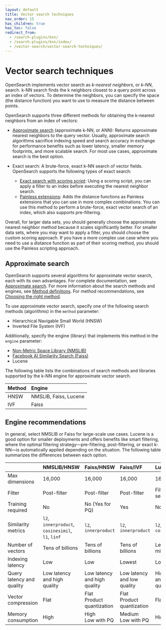 ```yaml
---
layout: default
title: Vector search techniques
nav_order: 15
has_children: true
has_toc: false
redirect_from:
  - /search-plugins/knn/
  - /search-plugins/knn/index/ 
  - /vector-search/vector-search-techniques/     
---
```


# Vector search techniques

OpenSearch implements vector search as *k-nearest neighbors*, or *k-NN*, search. k-NN search finds the k neighbors closest to a query point across an index of vectors. To determine the neighbors, you can specify the space (the distance function) you want to use to measure the distance between points.

OpenSearch supports three different methods for obtaining the k-nearest neighbors from an index of vectors:

- [Approximate search](#approximate-search) (approximate k-NN, or ANN): Returns approximate nearest neighbors to the query vector. Usually, approximate search algorithms sacrifice indexing speed and search accuracy in exchange for performance benefits such as lower latency, smaller memory footprints, and more scalable search. For most use cases, approximate search is the best option.

- Exact search: A brute-force, exact k-NN search of vector fields. OpenSearch supports the following types of exact search: 
  - [Exact search with scoring script]({{site.url}}{{site.baseurl}}/search-plugins/knn/knn-score-script/): Using a scoring script, you can apply a filter to an index before executing the nearest neighbor search. 
  - [Painless extensions]({{site.url}}{{site.baseurl}}/search-plugins/knn/painless-functions/): Adds the distance functions as Painless extensions that you can use in more complex combinations. You can use this method to perform a brute-force, exact vector search of an index, which also supports pre-filtering. 


Overall, for larger data sets, you should generally choose the approximate nearest neighbor method because it scales significantly better. For smaller data sets, where you may want to apply a filter, you should choose the custom scoring approach. If you have a more complex use case where you need to use a distance function as part of their scoring method, you should use the Painless scripting approach.

## Approximate search

OpenSearch supports several algorithms for approximate vector search, each with its own advantages. For complete documentation, see [Approximate search]({{site.url}}{{site.baseurl}}/search-plugins/knn/approximate-knn/). For more information about the search methods and engines, see [Method definitions]({{site.url}}{{site.baseurl}}/vector-search/creating-vector-index/method/). For method recommendations, see [Choosing the right method]({{site.url}}{{site.baseurl}}/vector-search/creating-vector-index/method/#choosing-the-right-method).

To use approximate vector search, specify one of the following search methods (algorithms) in the `method` parameter:

- Hierarchical Navigable Small World (HNSW)
- Inverted File System (IVF)

Additionally, specify the engine (library) that implements this method in the `engine` parameter:

- [Non-Metric Space Library (NMSLIB)](https://github.com/nmslib/nmslib)
- [Facebook AI Similarity Search (Faiss)](https://github.com/facebookresearch/faiss)
- Lucene

The following table lists the combinations of search methods and libraries supported by the k-NN engine for approximate vector search.

Method | Engine
:--- | :---
HNSW | NMSLIB, Faiss, Lucene
IVF | Faiss 

## Engine recommendations

In general, select NMSLIB or Faiss for large-scale use cases. Lucene is a good option for smaller deployments and offers benefits like smart filtering, where the optimal filtering strategy—pre-filtering, post-filtering, or exact k-NN—is automatically applied depending on the situation. The following table summarizes the differences between each option.

| |  NMSLIB/HNSW |  Faiss/HNSW |  Faiss/IVF |  Lucene/HNSW |
|:---|:---|:---|:---|:---|
|  Max dimensions |  16,000  |  16,000 |  16,000 |  16,000 |
|  Filter |  Post-filter |  Post-filter |  Post-filter |  Filter during search |
|  Training required |  No |  No (Yes for PQ) |  Yes |  No |
|  Similarity metrics |  `l2`, `innerproduct`, `cosinesimil`, `l1`, `linf`  |  `l2`, `innerproduct` |  `l2`, `innerproduct` |  `l2`, `cosinesimil` |
|  Number of vectors   |  Tens of billions |  Tens of billions |  Tens of billions |  Less than 10 million |
|  Indexing latency |  Low |  Low  |  Lowest  |  Low  |
|  Query latency and quality  |  Low latency and high quality |  Low latency and high quality  |  Low latency and low quality  |  High latency and high quality  |
|  Vector compression  |  Flat |  Flat <br>Product quantization |  Flat <br>Product quantization |  Flat  |
|  Memory consumption |  High  |  High <br> Low with PQ |  Medium <br> Low with PQ |  High  |




